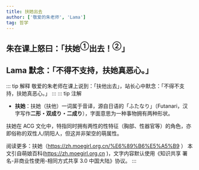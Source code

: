 ```yaml
---
title: 扶她出去
author: ['敬爱的朱老师', 'Lama']
tag: 哲学
---
```

## 朱在课上怒曰：「扶她$^{①}$出去！$^{②}$」
## Lama 默念：「不得不支持，扶她真恶心。」

::: tip 解释
敬爱的朱老师在课上说到：「扶他出去」，站长心中默念：「不得不支持，扶她真恶心。」
:::
::: tip 注解
- **扶她**：扶她（扶他）一词属于音译，源自日语的「ふたなり」（Futanari，汉字写作**二形・双成り・二成り**），字面意思为一种事物拥有两种形状。

扶她在 ACG 文化中，特指同时拥有两性的性特征（胸部、性器官等）的角色，亦即俗称的双性人/阴阳人，但这并非架空的萌属性。

阅读更多：扶她（https://zh.moegirl.org.cn/%E6%89%B6%E5%A5%B9 ）
本文引自萌娘百科(https://zh.moegirl.org.cn )，文字内容默认使用《知识共享 署名-非商业性使用-相同方式共享 3.0 中国大陆》协议。
:::
